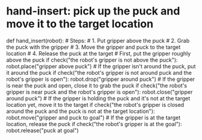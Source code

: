 # hand-insert: pick up the puck and move it to the target location
def hand_insert(robot):
    # Steps:
    #  1. Put gripper above the puck
    #  2. Grab the puck with the gripper
    #  3. Move the gripper and puck to the target location
    #  4. Release the puck at the target
    # First, put the gripper roughly above the puck
    if check("the robot's gripper is not above the puck"):
        robot.place("gripper above puck")
    # If the gripper isn't around the puck, put it around the puck
    if check("the robot's gripper is not around puck and the robot's gripper is open"):
        robot.drop("gripper around puck")
    # If the gripper is near the puck and open, close it to grab the puck
    if check("the robot's gripper is near puck and the robot's gripper is open"):
        robot.close("gripper around puck")
    # If the gripper is holding the puck and it's not at the target location yet, move it to the target
    if check("the robot's gripper is closed around the puck and the puck is not at the target location"):
        robot.move("gripper and puck to goal")
    # If the gripper is at the target location, release the puck
    if check("the robot's gripper is at the goal"):
        robot.release("puck at goal")